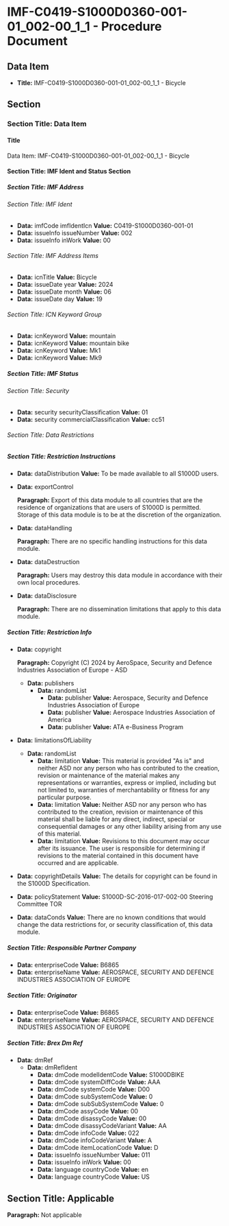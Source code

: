 # IMF-C0419-S1000D0360-001-01_002-00_1_1 - Procedure Document

## Data Item

*   **Title:** IMF-C0419-S1000D0360-001-01_002-00_1_1 - Bicycle

## Section

### Section Title: Data Item

#### Title

Data Item: IMF-C0419-S1000D0360-001-01_002-00_1_1 - Bicycle

#### Section Title: IMF Ident and Status Section

##### Section Title: IMF Address

###### Section Title: IMF Ident

*   **Data:** imfCode imfIdentIcn
    **Value:** C0419-S1000D0360-001-01
*   **Data:** issueInfo issueNumber
    **Value:** 002
*   **Data:** issueInfo inWork
    **Value:** 00

###### Section Title: IMF Address Items

*   **Data:** icnTitle
    **Value:** Bicycle
*   **Data:** issueDate year
    **Value:** 2024
*   **Data:** issueDate month
    **Value:** 06
*   **Data:** issueDate day
    **Value:** 19

###### Section Title: ICN Keyword Group

*   **Data:** icnKeyword
    **Value:** mountain
*   **Data:** icnKeyword
    **Value:** mountain bike
*   **Data:** icnKeyword
    **Value:** Mk1
*   **Data:** icnKeyword
    **Value:** Mk9

##### Section Title: IMF Status

###### Section Title: Security

*   **Data:** security securityClassification
    **Value:** 01
*   **Data:** security commercialClassification
    **Value:** cc51

###### Section Title: Data Restrictions

##### Section Title: Restriction Instructions

*   **Data:** dataDistribution
    **Value:** To be made available to all S1000D users.
*   **Data:** exportControl

    **Paragraph:** Export of this data module to all countries that are the residence of organizations that are users of S1000D is permitted. Storage of this data module is to be at the discretion of the organization.
*   **Data:** dataHandling

    **Paragraph:** There are no specific handling instructions for this data module.
*   **Data:** dataDestruction

    **Paragraph:** Users may destroy this data module in accordance with their own local procedures.
*   **Data:** dataDisclosure

    **Paragraph:** There are no dissemination limitations that apply to this data module.

##### Section Title: Restriction Info

*   **Data:** copyright

    **Paragraph:** Copyright (C) 2024 by AeroSpace, Security and Defence Industries Association of Europe - ASD
    *   **Data:** publishers
        *   **Data:** randomList
            *   **Data:** publisher
                **Value:** Aerospace, Security and Defence Industries Association of Europe
            *   **Data:** publisher
                **Value:** Aerospace Industries Association of America
            *   **Data:** publisher
                **Value:** ATA e-Business Program
*   **Data:** limitationsOfLiability
    *   **Data:** randomList
        *   **Data:** limitation
            **Value:** This material is provided "As is" and neither ASD nor any person who has contributed to the creation, revision or maintenance of the material makes any representations or warranties, express or implied, including but not limited to, warranties of merchantability or fitness for any particular purpose.
        *   **Data:** limitation
            **Value:** Neither ASD nor any person who has contributed to the creation, revision or maintenance of this material shall be liable for any direct, indirect, special or consequential damages or any other liability arising from any use of this material.
        *   **Data:** limitation
            **Value:** Revisions to this document may occur after its issuance. The user is responsible for determining if revisions to the material contained in this document have occurred and are applicable.
*   **Data:** copyrightDetails
    **Value:** The details for copyright can be found in the S1000D Specification.
*   **Data:** policyStatement
    **Value:** S1000D-SC-2016-017-002-00 Steering Committee TOR
*   **Data:** dataConds
    **Value:** There are no known conditions that would change the data restrictions for, or security classification of, this data module.

##### Section Title: Responsible Partner Company

*   **Data:** enterpriseCode
    **Value:** B6865
*   **Data:** enterpriseName
    **Value:** AEROSPACE, SECURITY AND DEFENCE INDUSTRIES ASSOCIATION OF EUROPE

##### Section Title: Originator

*   **Data:** enterpriseCode
    **Value:** B6865
*   **Data:** enterpriseName
    **Value:** AEROSPACE, SECURITY AND DEFENCE INDUSTRIES ASSOCIATION OF EUROPE

##### Section Title: Brex Dm Ref

*   **Data:** dmRef
    *   **Data:** dmRefIdent
        *   **Data:** dmCode modelIdentCode
            **Value:** S1000DBIKE
        *   **Data:** dmCode systemDiffCode
            **Value:** AAA
        *   **Data:** dmCode systemCode
            **Value:** D00
        *   **Data:** dmCode subSystemCode
            **Value:** 0
        *   **Data:** dmCode subSubSystemCode
            **Value:** 0
        *   **Data:** dmCode assyCode
            **Value:** 00
        *   **Data:** dmCode disassyCode
            **Value:** 00
        *   **Data:** dmCode disassyCodeVariant
            **Value:** AA
        *   **Data:** dmCode infoCode
            **Value:** 022
        *   **Data:** dmCode infoCodeVariant
            **Value:** A
        *   **Data:** dmCode itemLocationCode
            **Value:** D
        *   **Data:** issueInfo issueNumber
            **Value:** 011
        *   **Data:** issueInfo inWork
            **Value:** 00
        *   **Data:** language countryCode
            **Value:** en
        *   **Data:** language countryCode
            **Value:** US

## Section Title: Applicable

**Paragraph:** Not applicable